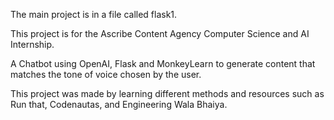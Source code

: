 The main project is in a file called flask1.

This project is for the Ascribe Content Agency Computer Science and AI Internship. 

A Chatbot using OpenAI, Flask and MonkeyLearn to generate content that matches the tone of voice chosen by the user.

This project was made by learning different methods and resources such as Run that, Codenautas, and Engineering Wala Bhaiya.
